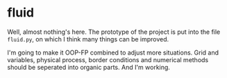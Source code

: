 # fluid

Well, almost nothing's here.
The prototype of the project is put into the file `fluid.py`,
on which I think many things can be improved.

I'm going to make it OOP-FP combined to adjust more situations.
Grid and variables, physical process, border conditions and numerical methods
should be seperated into organic parts.
And I'm working.
